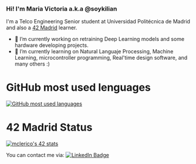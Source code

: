 ### Hi! I'm Maria Victoria a.k.a @soykilian

I'm a Telco Engineering Senior student at Universidad Politécnica de Madrid and also a [42 Madrid](https://www.42madrid.com/) learner.
- 🔭 I’m currently working on retraining Deep Learning models and some hardware developing projects.
- 🌱 I’m currently learning on Natural Languaje Processing, Machine Learning, microcontroller programming, Real'time design software, and many others :)
<!--
**soykilian/soykilian** is a ✨ _special_ ✨ repository because its `README.md` (this file) appears on your GitHub profile.

Here are some ideas to get you started:

- 🔭 I’m currently working on ...
- 🌱 I’m currently learning ...
- 👯 I’m looking to collaborate on ...
- 🤔 I’m looking for help with ...
- 💬 Ask me about ...
- 📫 How to reach me: ...
- 😄 Pronouns: ...
- ⚡ Fun fact: ...
-->
# GitHub most used lenguages

[![GitHub most used languages](https://github-readme-stats.vercel.app/api/top-langs/?username=soykilian&exclude_repo=fdf,42cursus,libft&langs_count=8&theme=onedark&layout=compact&hide=Verilog,Roff,Objective-C,Makefile,Dockerfile,CSS,HTML)](https://github.com/soykilian?tab=repositories)

# 42 Madrid Status

[![mclerico's 42 stats](https://badge42.herokuapp.com/api/stats/mclerico)](https://github.com/JaeSeoKim/badge42)

You can contact me via:
 <a href="www.linkedin.com/in/maria-victoria-clerico-da-costa">
    <img src="https://img.shields.io/badge/LinkedIn-blue?style=for-the-badge&logo=linkedin&logoColor=white" alt="LinkedIn Badge"/>
  </a>
